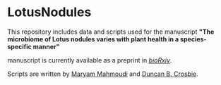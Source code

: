 # LotusNodules

This repository includes data and scripts used for the manuscript **"The microbiome of Lotus nodules varies with plant health in a species-specific manner"**

manuscript is currently available as a preprint in [*bioRxiv*](https://www.biorxiv.org/content/10.1101/2021.05.19.441130v1).

Scripts are written by [Maryam Mahmoudi](mailto:maryam.mahmoudi@uni-tuebingen.de) and [Duncan B. Crosbie](mailto:d.crosbie@bio.lmu.de).
